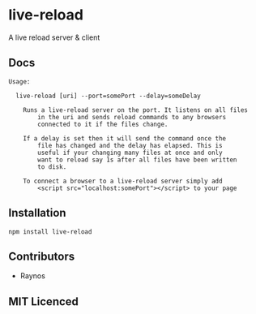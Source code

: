# live-reload

A live reload server & client

## Docs

```
Usage:

  live-reload [uri] --port=somePort --delay=someDelay

    Runs a live-reload server on the port. It listens on all files
        in the uri and sends reload commands to any browsers
        connected to it if the files change.

    If a delay is set then it will send the command once the
        file has changed and the delay has elapsed. This is
        useful if your changing many files at once and only
        want to reload say 1s after all files have been written
        to disk.

    To connect a browser to a live-reload server simply add
        <script src="localhost:somePort"></script> to your page
```

## Installation

`npm install live-reload`

## Contributors

 - Raynos

## MIT Licenced
